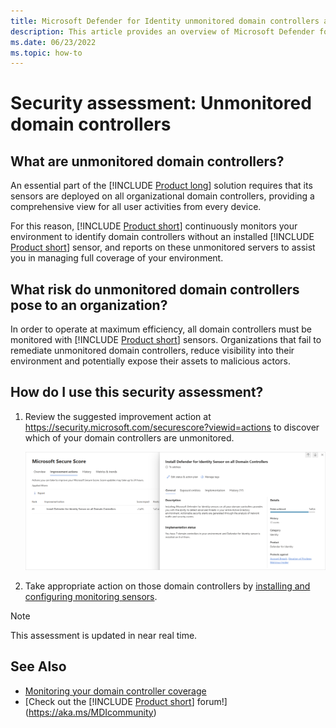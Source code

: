 ```yaml
---
title: Microsoft Defender for Identity unmonitored domain controllers assessments
description: This article provides an overview of Microsoft Defender for Identity's unmonitored domain controllers identity security posture assessment report.
ms.date: 06/23/2022
ms.topic: how-to
---
```


# Security assessment: Unmonitored domain controllers

## What are unmonitored domain controllers?

An essential part of the [!INCLUDE [Product long](includes/product-long.md)] solution requires that its sensors are deployed on all organizational domain controllers, providing a comprehensive view for all user activities from every device.

For this reason, [!INCLUDE [Product short](includes/product-short.md)] continuously monitors your environment to identify domain controllers without an installed [!INCLUDE [Product short](includes/product-short.md)] sensor, and reports on these unmonitored servers to assist you in managing full coverage of your environment.

## What risk do unmonitored domain controllers pose to an organization?

In order to operate at maximum efficiency, all domain controllers must be monitored with [!INCLUDE [Product short](includes/product-short.md)] sensors. Organizations that fail to remediate unmonitored domain controllers, reduce visibility into their environment and potentially expose their assets to malicious actors.

## How do I use this security assessment?

1. Review the suggested improvement action at <https://security.microsoft.com/securescore?viewid=actions> to discover which of your domain controllers are unmonitored.

    ![Install Defender for Identity Sensor on all Domain Controllers.](media/cas-isp-unmonitored-domain-controller-1.png)
1. Take appropriate action on those domain controllers by [installing and configuring monitoring sensors](sensor-monitoring.md#domain-controller-status).

> [!NOTE]
> This assessment is updated in near real time.

## See Also

- [Monitoring your domain controller coverage](sensor-monitoring.md)
- [Check out the [!INCLUDE [Product short](includes/product-short.md)] forum!](<https://aka.ms/MDIcommunity>)

